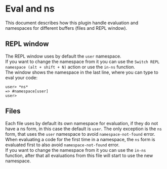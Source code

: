 # Eval and ns

This document describes how this plugin handle evaluation and namespaces for different buffers (files and REPL window).

## REPL window
The REPL window uses by default the `user` namespace.  
If you want to change the namespace from it you can use the `Switch REPL namespace (alt + shift + N)` action or use the `in-ns` function.  
The window shows the namespace in the last line, where you can type to eval your code:
```
user> *ns*
=> #namespace[user]
user> 
```

## Files
Each file uses by default its own namespace for evaluation, if they do not have a ns form, in this case the default is `user`. 
The only exception is the `ns` form, that uses the `user` namespace to avoid `namespace-not-found` error.  
When evaluating a code for the first time in a namespace, the `ns` form is evaluated first to also avoid `namespace-not-found` error.  
If you want to change the namespace from it you can use the `in-ns` function, after that all evaluations from this file will start to use the new namespace.
